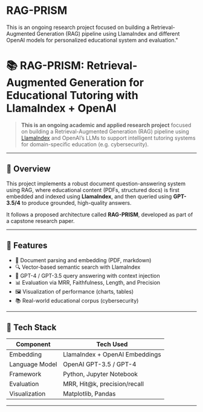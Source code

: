 # RAG-PRISM
This is an ongoing research project focused on building a Retrieval-Augmented Generation (RAG) pipeline using LlamaIndex and different OpenAI models for personalized educational system and evaluation."

# 📚 RAG-PRISM: Retrieval-Augmented Generation for Educational Tutoring with LlamaIndex + OpenAI

> **This is an ongoing academic and applied research project** focused on building a Retrieval-Augmented Generation (RAG) pipeline using [LlamaIndex](https://llamaindex.ai/) and OpenAI’s LLMs to support intelligent tutoring systems for domain-specific education (e.g. cybersecurity).

---

## 🚀 Overview

This project implements a robust document question-answering system using RAG, where educational content (PDFs, structured docs) is first embedded and indexed using **LlamaIndex**, and then queried using **GPT-3.5/4** to produce grounded, high-quality answers.

It follows a proposed architecture called **RAG-PRISM**, developed as part of a capstone research paper.

---

## 🧠 Features

- 📄 Document parsing and embedding (PDF, markdown)
- 🔍 Vector-based semantic search with LlamaIndex
- 🧠 GPT-4 / GPT-3.5 query answering with context injection
- 📊 Evaluation via MRR, Faithfulness, Length, and Precision
- 🖼️ Visualization of performance (charts, tables)
- 📚 Real-world educational corpus (cybersecurity)

---

## 🧰 Tech Stack

| Component       | Tech Used                       |
|----------------|----------------------------------|
| Embedding       | LlamaIndex + OpenAI Embeddings  |
| Language Model  | OpenAI GPT-3.5 / GPT-4           |
| Framework       | Python, Jupyter Notebook        |
| Evaluation      | MRR, Hit@k, precision/recall    |
| Visualization   | Matplotlib, Pandas              |

---
